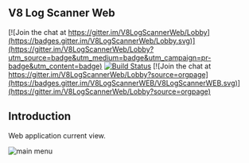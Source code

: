 ## V8 Log Scanner Web

[![Join the chat at https://gitter.im/V8LogScannerWeb/Lobby](https://badges.gitter.im/V8LogScannerWeb/Lobby.svg)](https://gitter.im/V8LogScannerWeb/Lobby?utm_source=badge&utm_medium=badge&utm_campaign=pr-badge&utm_content=badge)
[![Build Status](https://travis-ci.org/ripreal/V8LogScannerWeb.svg?branch=master)](https://travis-ci.org/ripreal/V8LogScannerWeb)
[![Join the chat at https://gitter.im/V8LogScannerWeb/Lobby?source=orgpage](https://badges.gitter.im/V8LogScannerWEB/V8LogScannerWEB.svg)](https://gitter.im/V8LogScannerWeb/Lobby?source=orgpage) 
## Introduction
Web application current view.

![main menu](http://infostart.ru/upload/iblock/87b/87b248c308818cef8c12ff814050268b.png)
